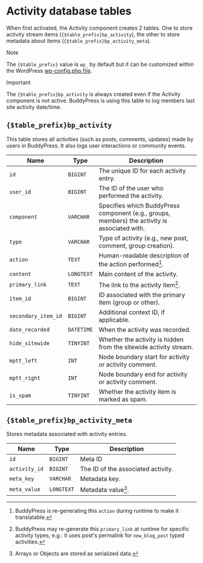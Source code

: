# Activity database tables

When first activated, the Activity component creates 2 tables. One to store activity stream items (`{$table_prefix}bp_activity`), the other to store metadata about items (`{$table_prefix}bp_activity_meta`).

> [!NOTE]  
> The `{$table_prefix}` value is `wp_` by default but it can be customized within the WordPress [wp-config.php file](https://developer.wordpress.org/advanced-administration/wordpress/wp-config/#table-prefix).

> [!IMPORTANT]  
> The `{$table_prefix}bp_activity` is always created even if the Activity component is not active. BuddyPress is using this table to log members last site activity date/time.

## `{$table_prefix}bp_activity`

This table stores all activities (such as posts, comments, updates) made by users in BuddyPress. It also logs user interactions or community events.

| Name | Type | Description |
| --- | --- | --- |
| `id` | `BIGINT` | The unique ID for each activity entry. |
| `user_id` | `BIGINT` | The ID of the user who performed the activity. |
| `component` | `VARCHAR` | Specifies which BuddyPress component (e.g., groups, members) the activity is associated with. |
| `type` | `VARCHAR` | Type of activity (e.g., new post, comment, group creation). |
| `action` | `TEXT` | Human-readable description of the action performed[^1]. |
| `content` | `LONGTEXT` | Main content of the activity. |
| `primary_link` | `TEXT` | The link to the activity item[^2]. |
| `item_id` | `BIGINT` | ID associated with the primary item (group or other). |
| `secondary_item_id` | `BIGINT` | Additional context ID, if applicable. |
| `date_recorded` | `DATETIME` | When the activity was recorded. |
| `hide_sitewide` | `TINYINT` | Whether the activity is hidden from the sitewide activity stream. |
| `mptt_left` | `INT` | Node boundary start for activity or activity comment. |
| `mptt_right` | `INT` | Node boundary end for activity or activity comment. |
| `is_spam` | `TINYINT` | Whether the activity item is marked as spam.

## `{$table_prefix}bp_activity_meta`

Stores metadata associated with activity entries.

| Name | Type | Description |
| --- | --- | --- |
| `id` | `BIGINT` | Meta ID |
| `activity_id` | `BIGINT` | The ID of the associated activity. |
| `meta_key` | `VARCHAR` | Metadata key. |
| `meta_value` | `LONGTEXT` | Metadata value[^3]. |

[^1]: BuddyPress is re-generating this `action` during runtime to make it translatable.
[^2]: BuddyPress may re-generate this `primary_link` at runtime for specific activity types, e.g.: it uses post's permalink for `new_blog_post` typed activities.
[^3]: Arrays or Objects are stored as serialized data.
